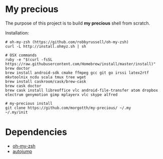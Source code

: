 
# My precious #

The purpose of this project is to build **my precious** shell from scratch.

Installation:

```
# oh-my-zsh (https://github.com/robbyrussell/oh-my-zsh)
curl -L http://install.ohmyz.sh | sh

# OSX commands
ruby -e "$(curl -fsSL https://raw.githubusercontent.com/Homebrew/install/master/install)"
brew doctor
brew install android-sdk cmake ffmpeg gcc git go irssi latex2rtf mkvtoolnix ncdu scala tmux tree wget
brew install caskroom/cask/brew-cask
brew cask doctor
brew cask install libreoffice vlc android-file-transfer atom dropbox electrum genymotion gimp mplayerx vlc skype alfred

# my-precious install
git clone https://github.com/morgotth/my-precious/ ~/.my
~/.my/init
```

# Dependencies #

- [oh-my-zsh](https://github.com/robbyrussell/oh-my-zsh)
- [autojump](https://github.com/joelthelion/autojump)

